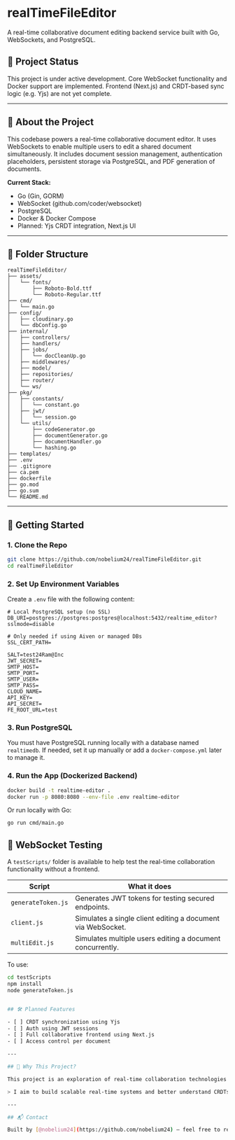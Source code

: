 # realTimeFileEditor

A real-time collaborative document editing backend service built with Go, WebSockets, and PostgreSQL.

## 🚧 Project Status

This project is under active development. Core WebSocket functionality and Docker support are implemented. Frontend (Next.js) and CRDT-based sync logic (e.g. Yjs) are not yet complete.

---

## 🧠 About the Project

This codebase powers a real-time collaborative document editor. It uses WebSockets to enable multiple users to edit a shared document simultaneously. It includes document session management, authentication placeholders, persistent storage via PostgreSQL, and PDF generation of documents.

**Current Stack:**

- Go (Gin, GORM)
- WebSocket (github.com/coder/websocket)
- PostgreSQL
- Docker & Docker Compose
- Planned: Yjs CRDT integration, Next.js UI

---

## 📁 Folder Structure

```
realTimeFileEditor/
├── assets/
│   └── fonts/
│       ├── Roboto-Bold.ttf
│       └── Roboto-Regular.ttf
├── cmd/
│   └── main.go
├── config/
│   ├── cloudinary.go
│   └── dbConfig.go
├── internal/
│   ├── controllers/
│   ├── handlers/
│   ├── jobs/
│   │   └── docCleanUp.go
│   ├── middlewares/
│   ├── model/
│   ├── repositories/
│   ├── router/
│   └── ws/
├── pkg/
│   ├── constants/
│   │   └── constant.go
│   ├── jwt/
│   │   └── session.go
│   └── utils/
│       ├── codeGenerator.go
│       ├── documentGenerator.go
│       ├── documentHandler.go
│       └── hashing.go
├── templates/
├── .env
├── .gitignore
├── ca.pem
├── dockerfile
├── go.mod
├── go.sum
└── README.md
```

---

## 🧪 Getting Started

### 1. Clone the Repo

```bash
git clone https://github.com/nobelium24/realTimeFileEditor.git
cd realTimeFileEditor
```

### 2. Set Up Environment Variables

Create a `.env` file with the following content:

```
# Local PostgreSQL setup (no SSL)
DB_URI=postgres://postgres:postgres@localhost:5432/realtime_editor?sslmode=disable

# Only needed if using Aiven or managed DBs
SSL_CERT_PATH=

SALT=test24Ram@Inc
JWT_SECRET=
SMTP_HOST=
SMTP_PORT=
SMTP_USER= 
SMTP_PASS=
CLOUD_NAME=
API_KEY=
API_SECRET=
FE_ROOT_URL=test

```

### 3. Run PostgreSQL

You must have PostgreSQL running locally with a database named `realtimedb`.
If needed, set it up manually or add a `docker-compose.yml` later to manage it.

### 4. Run the App (Dockerized Backend)

```bash
docker build -t realtime-editor .
docker run -p 8080:8080 --env-file .env realtime-editor
```

Or run locally with Go:

```bash
go run cmd/main.go
```

## 📡 WebSocket Testing

A `testScripts/` folder is available to help test the real-time collaboration functionality without a frontend.

| Script | What it does |
|--------|---------------|
| `generateToken.js` | Generates JWT tokens for testing secured endpoints. |
| `client.js` | Simulates a single client editing a document via WebSocket. |
| `multiEdit.js` | Simulates multiple users editing a document concurrently. |

To use:

```bash
cd testScripts
npm install
node generateToken.js


## 🛠️ Planned Features

- [ ] CRDT synchronization using Yjs
- [ ] Auth using JWT sessions
- [ ] Full collaborative frontend using Next.js
- [ ] Access control per document

---

## 🤔 Why This Project?

This project is an exploration of real-time collaboration technologies with a focus on WebSocket communication, system design, and data synchronization.

> I aim to build scalable real-time systems and better understand CRDTs, state management, and distributed collaboration.

---

## 📬 Contact

Built by [@nobelium24](https://github.com/nobelium24) — feel free to reach out!

